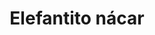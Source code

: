 ---
title: Elefantito nácar
date: 
draft: false

# descripcion
description : Anillo de plata 925 y nácar

materials: Plata 925

color: Plata y nácar

dimensions: 18ml diámetro

code: 05-23-0577

type: "Anillos"

categories: []

# Images
# first image will be shown in the product page
images:
  # - image: "images/path_to_image"
  # La ubicacion de las imagenes es imagenes/Anillos/Anillos.Plata/05-23-0577-elefantito-nacar
  - image: "./images/anillos/plata/05-23-0577.JPG"
---